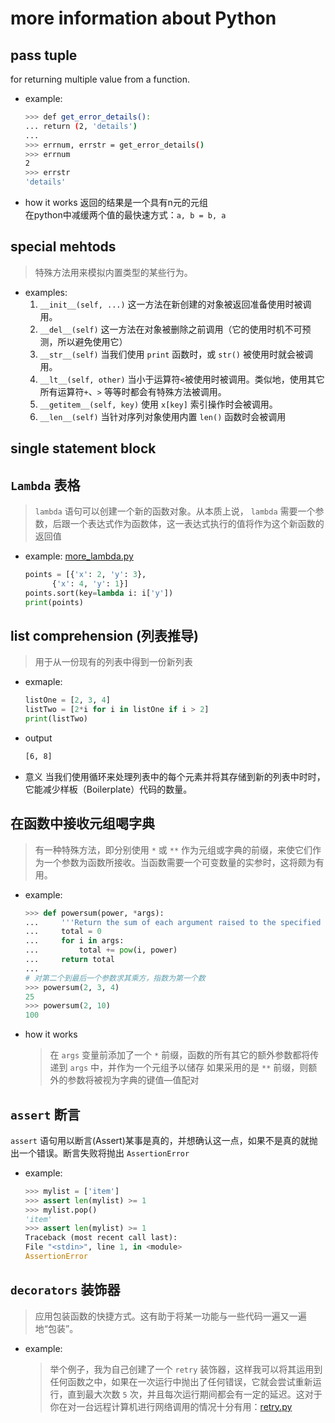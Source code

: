 # more information about Python

## pass tuple

for returning multiple value from a function.

- example:

    ```bash
    >>> def get_error_details():
    ... return (2, 'details')
    ...
    >>> errnum, errstr = get_error_details()
    >>> errnum
    2
    >>> errstr
    'details'
    ```

- how it works
    返回的结果是一个具有n元的元组  
    在python中减缓两个值的最快速方式：`a, b = b, a`

## special mehtods

> 特殊方法用来模拟内置类型的某些行为。

- examples:
    1. `__init__(self, ...)` 这一方法在新创建的对象被返回准备使用时被调用。
    2. `__del__(self)` 这一方法在对象被删除之前调用（它的使用时机不可预测，所以避免使用它）
    3. `__str__(self)` 当我们使用 `print` 函数时，或 `str()` 被使用时就会被调用。
    4. `__lt__(self, other)` 当小于运算符`<`被使用时被调用。类似地，使用其它所有运算符`+`、`>` 等等时都会有特殊方法被调用。
    5. `__getitem__(self, key)` 使用 `x[key]` 索引操作时会被调用。
    6. `__len__(self)` 当针对序列对象使用内置 `len()` 函数时会被调用

## single statement block

## `Lambda` 表格

> `lambda` 语句可以创建一个新的函数对象。从本质上说， `lambda` 需要一个参数，后跟一个表达式作为函数体，这一表达式执行的值将作为这个新函数的返回值

- example: [more_lambda.py](./more_lambda.py)

    ```python
    points = [{'x': 2, 'y': 3},
          {'x': 4, 'y': 1}]
    points.sort(key=lambda i: i['y'])
    print(points)
    ```

## list comprehension (列表推导)

> 用于从一份现有的列表中得到一份新列表

- exmaple:

    ```python
    listOne = [2, 3, 4]
    listTwo = [2*i for i in listOne if i > 2]
    print(listTwo)
    ```

- output

    ```bash
    [6, 8]
    ```

- 意义
当我们使用循环来处理列表中的每个元素并将其存储到新的列表中时时，它能减少样板（Boilerplate）代码的数量。

## 在函数中接收元组喝字典

> 有一种特殊方法，即分别使用 `*` 或 `**` 作为元组或字典的前缀，来使它们作为一个参数为函数所接收。当函数需要一个可变数量的实参时，这将颇为有用。

- example:

    ```python
    >>> def powersum(power, *args):
    ...     '''Return the sum of each argument raised to the specified power.'''
    ...     total = 0
    ...     for i in args:
    ...         total += pow(i, power)
    ...     return total
    ...
    # 对第二个到最后一个参数求其乘方，指数为第一个数
    >>> powersum(2, 3, 4)
    25
    >>> powersum(2, 10)
    100
    ```

- how it works

    > 在 `args` 变量前添加了一个 `*` 前缀，函数的所有其它的额外参数都将传递到 `args` 中，并作为一个元组予以储存
    > 如果采用的是 `**` 前缀，则额外的参数将被视为字典的键值—值配对

## `assert` 断言

`assert` 语句用以断言(Assert)某事是真的，并想确认这一点，如果不是真的就抛出一个错误。断言失败将抛出 `AssertionError`

- example:

    ```python
    >>> mylist = ['item']
    >>> assert len(mylist) >= 1
    >>> mylist.pop()
    'item'
    >>> assert len(mylist) >= 1
    Traceback (most recent call last):
    File "<stdin>", line 1, in <module>
    AssertionError
    ```

## `decorators` 装饰器

>应用包装函数的快捷方式。这有助于将某一功能与一些代码一遍又一遍地“包装”。

- example:

    >举个例子，我为自己创建了一个 `retry` 装饰器，这样我可以将其运用到任何函数之中，如果在一次运行中抛出了任何错误，它就会尝试重新运行，直到最大次数 `5` 次，并且每次运行期间都会有一定的延迟。这对于你在对一台远程计算机进行网络调用的情况十分有用：[retry.py](./retry.py)
